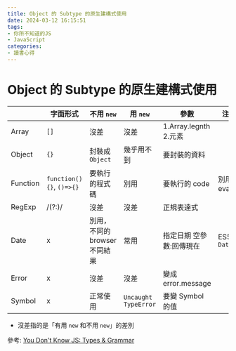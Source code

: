```yaml
---
title: Object 的 Subtype 的原生建構式使用
date: 2024-03-12 16:15:51
tags:
- 你所不知道的JS
- JavaScript
categories:
- 讀書心得
---
```


# Object 的 Subtype 的原生建構式使用

|          | 字面形式                 | 不用 `new`                    | 用 `new`             | 參數                     | 注意事項          |
| -------- | ------------------------ | ----------------------------- | -------------------- | ------------------------ | ----------------- |
| Array    | `[]`                     | 沒差                          | 沒差                 | 1.Array.legnth 2.元素    |
| Object   | `{}`                     | 封裝成 `Object`               | 幾乎用不到           | 要封裝的資料             |
| Function | `function(){}`, `()=>{}` | 要執行的程式碼                | 別用                 | 要執行的 code            | 別用來當作 eval() |
| RegExp   | /(?:)/                   | 沒差                          | 沒差                 | 正規表達式               |
| Date     | x                        | 別用，不同的 browser 不同結果 | 常用                 | 指定日期 空參數:回傳現在 | ES5: `Date.now()` |
| Error    | x                        | 沒差                          | 沒差                 | 變成 error.message       |
| Symbol   | x                        | 正常使用                      | `Uncaught TypeError` | 要變 Symbol 的值         |
* 沒差指的是「有用 `new` 和不用 `new`」的差別



參考: [You Don't Know JS: Types & Grammar](https://github.com/getify/You-Dont-Know-JS/blob/master/types%20&%20grammar/README.md)
